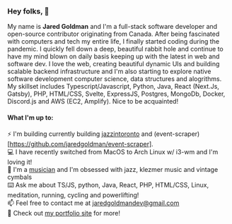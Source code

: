 ### Hey folks, :wave:

My name is **Jared Goldman** and I'm a full-stack software developer and open-source contributor originating from Canada. After being fascinated with computers and tech my entire life, I finally started coding during the pandemic. I quickly fell down a deep, beautiful rabbit hole and continue to have my mind blown on daily basis keeping up with the latest in web and software dev. I love the web, creating beautiful dynamic UIs and building scalable backend infrastructure and
I'm also starting to explore native software development computer science, data structures and alogrithms. My skillset includes Typescript/Javascript, Python, Java, React (Next.Js, Gatsby), PHP, HTML/CSS, Svelte, ExpressJS, Postgres, MongoDb, Docker, Discord.js and AWS (EC2, Amplify). Nice to be acquainted!

#### What I'm up to:

:zap: I'm building currently building [jazzintoronto](https://jazzintoronto.ca) and (event-scraper)[https://github.com/jaredgoldman/event-scraper].  
:computer: I have recently switched from MacOS to Arch Linux w/ i3-wm and I'm loving it!   
:drum: I'm a [musician](https://jaredgoldmandrums.com/) and I'm obsessed with jazz, klezmer music and vintage cymbals   
:keyboard: Ask me about TS/JS, python, Java, React, PHP, HTML/CSS, Linux, meditation, running, cycling and powerlifting!  
:mailbox: Feel free to contact me at jaredgoldmandev@gmail.com  
:muscle: Check out [my portfolio site](https://jaredgoldman.dev) for more!  
